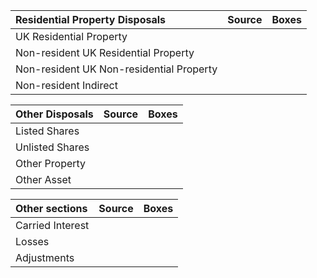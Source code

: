| Residential Property Disposals                                                | Source | Boxes                   |
|:------------------------------------------------------------|:-------|:------------------------|
| UK Residential Property                                     |   |        |
| Non-resident UK Residential Property                                     |   |        |
| Non-resident UK Non-residential Property                                     |   |        |
| Non-resident Indirect                                     |   |        |

| Other Disposals                                                | Source | Boxes                   |
|:------------------------------------------------------------|:-------|:------------------------|
| Listed Shares                                  |   |        |
| Unlisted Shares                                  |   |        |
| Other Property                                  |   |        |
| Other Asset                                  |   |        |

| Other sections                                              | Source | Boxes                   |
|:------------------------------------------------------------|:-------|:------------------------|
| Carried Interest                                  |   |        |
| Losses                                          |   |        |
| Adjustments                                  |   |        |